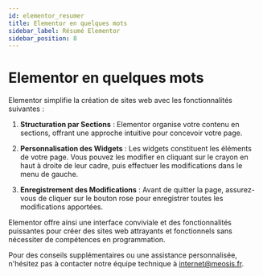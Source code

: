 ```yaml
---
id: elementor_resumer
title: Elementor en quelques mots
sidebar_label: Résumé Elementor
sidebar_position: 8
---
```


# Elementor en quelques mots

Elementor simplifie la création de sites web avec les fonctionnalités suivantes :

1. **Structuration par Sections** : Elementor organise votre contenu en sections, offrant une approche intuitive pour concevoir votre page.

2. **Personnalisation des Widgets** : Les widgets constituent les éléments de votre page. Vous pouvez les modifier en cliquant sur le crayon en haut à droite de leur cadre, puis effectuer les modifications dans le menu de gauche.

3. **Enregistrement des Modifications** : Avant de quitter la page, assurez-vous de cliquer sur le bouton rose pour enregistrer toutes les modifications apportées.

Elementor offre ainsi une interface conviviale et des fonctionnalités puissantes pour créer des sites web attrayants et fonctionnels sans nécessiter de compétences en programmation.

Pour des conseils supplémentaires ou une assistance personnalisée, n'hésitez pas à contacter notre équipe technique à internet@meosis.fr.

